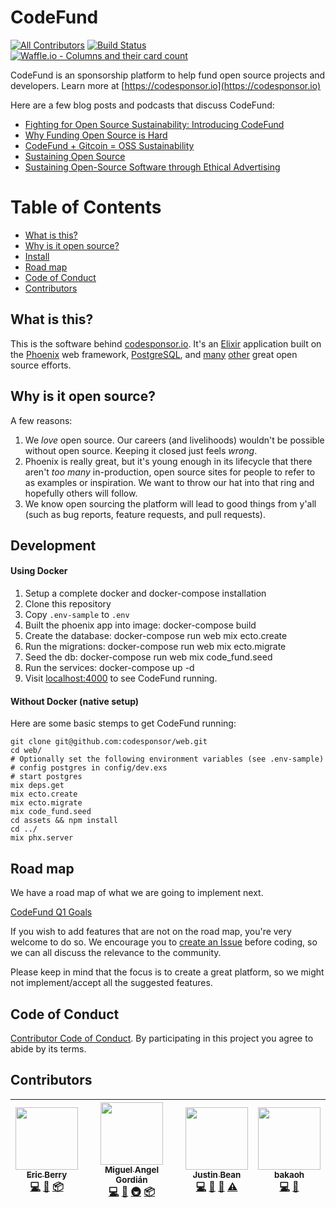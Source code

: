 # CodeFund
[![All Contributors](https://img.shields.io/badge/all_contributors-4-orange.svg?style=flat-square)](#contributors)
[![Build Status](https://travis-ci.org/codesponsor/web.svg?branch=master)](https://travis-ci.org/codesponsor/web)
[![Waffle.io - Columns and their card count](https://badge.waffle.io/gitcoinco/codefund.svg?columns=all)](https://waffle.io/codesponsor/web)


CodeFund is an sponsorship platform to help fund open source projects and developers. Learn more at [https://codesponsor.io](https://codesponsor.io)

Here are a few blog posts and podcasts that discuss CodeFund:

* [Fighting for Open Source Sustainability: Introducing CodeFund](https://medium.com/code-sponsor/fighting-for-open-source-sustainability-introducing-code-sponsor-577e0ccca025)
* [Why Funding Open Source is Hard](https://medium.com/@codesponsor/why-funding-open-source-is-hard-652b7055569d)
* [CodeFund + Gitcoin = OSS Sustainability](https://medium.com/gitcoin/code-sponsor-gitcoin-oss-sustainability-5684c4adf4b4)
* [Sustaining Open Source](https://startupcto.io/podcast/0-57-sustaining-open-source-w-eric-berry-codesponsor-io/)
* [Sustaining Open-Source Software through Ethical Advertising](https://devchat.tv/js-jabber/jsj-281-codesponsor-sustaining-open-source-software-ethical-advertising-eric-berry)

# Table of Contents
- [What is this?](#what-is-this)
- [Why is it open source?](#why-is-it-open-source)
- [Install](#install)
- [Road map](#road-map)
- [Code of Conduct](#code-of-conduct)
- [Contributors](#contributors)

## What is this?

This is the software behind [codesponsor.io](https://codesponsor.io). It's an [Elixir](http://elixir-lang.org) application built on the [Phoenix](http://www.phoenixframework.org) web framework, [PostgreSQL](https://www.postgresql.org), and [many](https://github.com/gitcoinco/codefund/blob/master/mix.exs#L42) [other](https://github.com/gitcoinco/codefund/blob/master/assets/package.json) great open source efforts.

## Why is it open source?

A few reasons:

1. We _love_ open source. Our careers (and livelihoods) wouldn't be possible without open source. Keeping it closed just feels _wrong_.
2. Phoenix is really great, but it's young enough in its lifecycle that there aren't _too many_ in-production, open source sites for people to refer to as examples or inspiration. We want to throw our hat into that ring and hopefully others will follow.
3. We know open sourcing the platform will lead to good things from y'all (such as bug reports, feature requests, and pull requests).

## Development

#### Using Docker

1. Setup a complete docker and docker-compose installation
2. Clone this repository
3. Copy `.env-sample` to `.env`
4. Built the phoenix app into image: docker-compose build
5. Create the database: docker-compose run web mix ecto.create
6. Run the migrations: docker-compose run web mix ecto.migrate
7. Seed the db: docker-compose run web mix code_fund.seed
8. Run the services: docker-compose up -d
9. Visit [localhost:4000](http://localhost:4000) to see CodeFund running.

#### Without Docker (native setup)

Here are some basic stemps to get CodeFund running:

```shell
git clone git@github.com:codesponsor/web.git
cd web/
# Optionally set the following environment variables (see .env-sample)
# config postgres in config/dev.exs
# start postgres
mix deps.get
mix ecto.create
mix ecto.migrate
mix code_fund.seed
cd assets && npm install
cd ../
mix phx.server
```

## Road map

We have a road map of what we are going to implement next.

[CodeFund Q1 Goals](https://github.com/gitcoinco/codefund/issues/1)

If you wish to add features that are not on the road map, you're very welcome to do so. We encourage you to
[create an Issue](https://github.com/gitcoinco/codefund/issues/new)
before coding, so we can all discuss the relevance to the community.

Please keep in mind that the focus is to create a great platform, so we might not implement/accept all the suggested features.

## Code of Conduct

[Contributor Code of Conduct](https://github.com/gitcoinco/codefund/blob/master/CODE_OF_CONDUCT.md). By participating in this project you agree to abide by its terms.

## Contributors

<!-- ALL-CONTRIBUTORS-LIST:START - Do not remove or modify this section -->
<!-- prettier-ignore -->
| [<img src="https://avatars2.githubusercontent.com/u/12481?v=4" width="100px;"/><br /><sub><b>Eric Berry</b></sub>](https://codesponsor.io)<br />[💻](https://github.com/codesponsor/web/commits?author=coderberry "Code") [📖](https://github.com/codesponsor/web/commits?author=coderberry "Documentation") [📦](#platform-coderberry "Packaging/porting to new platform") | [<img src="https://avatars1.githubusercontent.com/u/660973?v=4" width="100px;"/><br /><sub><b>Miguel Angel Gordián</b></sub>](http://zoek1.github.com)<br />[💻](https://github.com/codesponsor/web/commits?author=zoek1 "Code") [📖](https://github.com/codesponsor/web/commits?author=zoek1 "Documentation") [🚇](#infra-zoek1 "Infrastructure (Hosting, Build-Tools, etc)") [📦](#platform-zoek1 "Packaging/porting to new platform") | [<img src="https://avatars3.githubusercontent.com/u/1427179?v=4" width="100px;"/><br /><sub><b>Justin Bean</b></sub>](http://stareintothebeard.github.io/)<br />[💻](https://github.com/codesponsor/web/commits?author=StareIntoTheBeard "Code") [📖](https://github.com/codesponsor/web/commits?author=StareIntoTheBeard "Documentation") [🤔](#ideas-StareIntoTheBeard "Ideas, Planning, & Feedback") [⚠️](https://github.com/codesponsor/web/commits?author=StareIntoTheBeard "Tests") | [<img src="https://avatars1.githubusercontent.com/u/4920000?v=4" width="100px;"/><br /><sub><b>bakaoh</b></sub>](https://github.com/bakaoh)<br />[💻](https://github.com/codesponsor/web/commits?author=bakaoh "Code") [📖](https://github.com/codesponsor/web/commits?author=bakaoh "Documentation") |
| :---: | :---: | :---: | :---: |
<!-- ALL-CONTRIBUTORS-LIST:END -->
